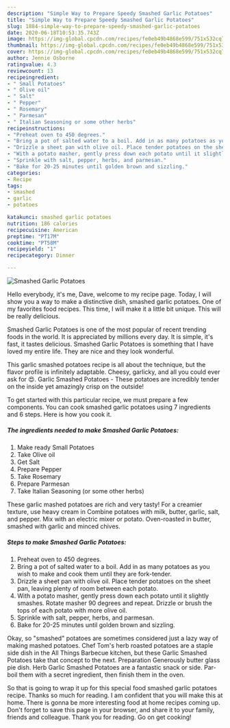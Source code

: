 ```yaml
---
description: "Simple Way to Prepare Speedy Smashed Garlic Potatoes"
title: "Simple Way to Prepare Speedy Smashed Garlic Potatoes"
slug: 1884-simple-way-to-prepare-speedy-smashed-garlic-potatoes
date: 2020-06-18T10:53:35.743Z
image: https://img-global.cpcdn.com/recipes/fe0eb49b4868e599/751x532cq70/smashed-garlic-potatoes-recipe-main-photo.jpg
thumbnail: https://img-global.cpcdn.com/recipes/fe0eb49b4868e599/751x532cq70/smashed-garlic-potatoes-recipe-main-photo.jpg
cover: https://img-global.cpcdn.com/recipes/fe0eb49b4868e599/751x532cq70/smashed-garlic-potatoes-recipe-main-photo.jpg
author: Jennie Osborne
ratingvalue: 4.3
reviewcount: 13
recipeingredient:
- " Small Potatoes"
- " Olive oil"
- " Salt"
- " Pepper"
- " Rosemary"
- " Parmesan"
- " Italian Seasoning or some other herbs"
recipeinstructions:
- "Preheat oven to 450 degrees."
- "Bring a pot of salted water to a boil. Add in as many potatoes as you wish to make and cook them until they are fork-tender."
- "Drizzle a sheet pan with olive oil. Place tender potatoes on the sheet pan, leaving plenty of room between each potato."
- "With a potato masher, gently press down each potato until it slightly smashes. Rotate masher 90 degrees and repeat. Drizzle or brush the tops of each potato with more olive oil."
- "Sprinkle with salt, pepper, herbs, and parmesan."
- "Bake for 20-25 minutes until golden brown and sizzling."
categories:
- Recipe
tags:
- smashed
- garlic
- potatoes

katakunci: smashed garlic potatoes 
nutrition: 186 calories
recipecuisine: American
preptime: "PT17M"
cooktime: "PT58M"
recipeyield: "1"
recipecategory: Dinner

---
```



![Smashed Garlic Potatoes](https://img-global.cpcdn.com/recipes/fe0eb49b4868e599/751x532cq70/smashed-garlic-potatoes-recipe-main-photo.jpg)

Hello everybody, it's me, Dave, welcome to my recipe page. Today, I will show you a way to make a distinctive dish, smashed garlic potatoes. One of my favorites food recipes. This time, I will make it a little bit unique. This will be really delicious.

Smashed Garlic Potatoes is one of the most popular of recent trending foods in the world. It is appreciated by millions every day. It is simple, it's fast, it tastes delicious. Smashed Garlic Potatoes is something that I have loved my entire life. They are nice and they look wonderful.

This garlic smashed potatoes recipe is all about the technique, but the flavor profile is infinitely adaptable. Cheesy, garlicky, and all you could ever ask for 😍. Garlic Smashed Potatoes - These potatoes are incredibly tender on the inside yet amazingly crisp on the outside!


To get started with this particular recipe, we must prepare a few components. You can cook smashed garlic potatoes using 7 ingredients and 6 steps. Here is how you cook it.

<!--inarticleads1-->

##### The ingredients needed to make Smashed Garlic Potatoes:

1. Make ready  Small Potatoes
1. Take  Olive oil
1. Get  Salt
1. Prepare  Pepper
1. Take  Rosemary
1. Prepare  Parmesan
1. Take  Italian Seasoning (or some other herbs)


These garlic mashed potatoes are rich and very tasty! For a creamier texture, use heavy cream in Combine potatoes with milk, butter, garlic, salt, and pepper. Mix with an electric mixer or potato. Oven-roasted in butter, smashed with garlic and minced chives. 

<!--inarticleads2-->

##### Steps to make Smashed Garlic Potatoes:

1. Preheat oven to 450 degrees.
1. Bring a pot of salted water to a boil. Add in as many potatoes as you wish to make and cook them until they are fork-tender.
1. Drizzle a sheet pan with olive oil. Place tender potatoes on the sheet pan, leaving plenty of room between each potato.
1. With a potato masher, gently press down each potato until it slightly smashes. Rotate masher 90 degrees and repeat. Drizzle or brush the tops of each potato with more olive oil.
1. Sprinkle with salt, pepper, herbs, and parmesan.
1. Bake for 20-25 minutes until golden brown and sizzling.


Okay, so &#34;smashed&#34; potatoes are sometimes considered just a lazy way of making mashed potatoes. Chef Tom&#39;s herb roasted potatoes are a staple side dish in the All Things Barbecue kitchen, but these Garlic Smashed Potatoes take that concept to the next. Preparation Generously butter glass pie dish. Herb Garlic Smashed Potatoes are a fantastic snack or side. Par-boil them with a secret ingredient, then finish them in the oven. 

So that is going to wrap it up for this special food smashed garlic potatoes recipe. Thanks so much for reading. I am confident that you will make this at home. There is gonna be more interesting food at home recipes coming up. Don't forget to save this page in your browser, and share it to your family, friends and colleague. Thank you for reading. Go on get cooking!
